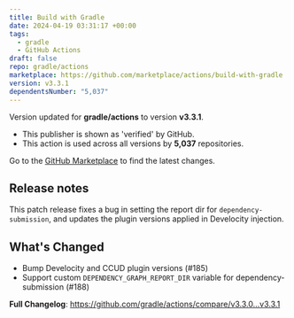 ```yaml
---
title: Build with Gradle
date: 2024-04-19 03:31:17 +00:00
tags:
  - gradle
  - GitHub Actions
draft: false
repo: gradle/actions
marketplace: https://github.com/marketplace/actions/build-with-gradle
version: v3.3.1
dependentsNumber: "5,037"
---
```



Version updated for **gradle/actions** to version **v3.3.1**.
- This publisher is shown as 'verified' by GitHub.
- This action is used across all versions by **5,037** repositories.

Go to the [GitHub Marketplace](https://github.com/marketplace/actions/build-with-gradle) to find the latest changes.

## Release notes

This patch release fixes a bug in setting the report dir for `dependency-submission`, and updates the plugin versions
applied in Develocity injection.

## What's Changed
* Bump Develocity and CCUD plugin versions (#185)
* Support custom `DEPENDENCY_GRAPH_REPORT_DIR` variable for dependency-submission (#188)

**Full Changelog**: https://github.com/gradle/actions/compare/v3.3.0...v3.3.1

